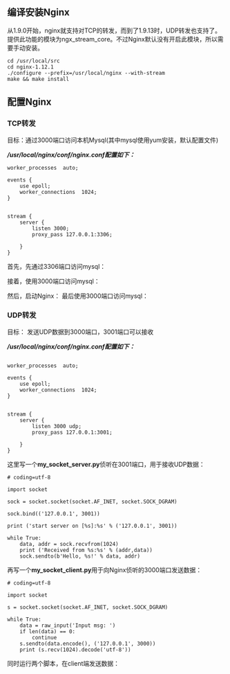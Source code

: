 ## 编译安装Nginx

从1.9.0开始，nginx就支持对TCP的转发，而到了1.9.13时，UDP转发也支持了。提供此功能的模块为ngx_stream_core。不过Nginx默认没有开启此模块，所以需要手动安装。
```
cd /usr/local/src
cd nginx-1.12.1
./configure --prefix=/usr/local/nginx --with-stream 
make && make install
```


## 配置Nginx
### TCP转发
目标：通过3000端口访问本机Mysql(其中mysql使用yum安装，默认配置文件)

**_/usr/local/nginx/conf/nginx.conf配置如下：_**

```
worker_processes  auto;

events {
    use epoll;
    worker_connections  1024;
}


stream {
    server {
        listen 3000;
        proxy_pass 127.0.0.1:3306;

    }
}
```
首先，先通过3306端口访问mysql：


接着，使用3000端口访问mysql：


然后，启动Nginx：
最后使用3000端口访问mysql：


### UDP转发
目标： 发送UDP数据到3000端口，3001端口可以接收

**_/usr/local/nginx/conf/nginx.conf配置如下：_**
```

worker_processes  auto;

events {
    use epoll;
    worker_connections  1024;
}


stream {
    server {
        listen 3000 udp;
        proxy_pass 127.0.0.1:3001;

    }
}
```
这里写一个**my_socket_server.py**侦听在3001端口，用于接收UDP数据：
```
# coding=utf-8

import socket

sock = socket.socket(socket.AF_INET, socket.SOCK_DGRAM)

sock.bind(('127.0.0.1', 3001))

print ('start server on [%s]:%s' % ('127.0.0.1', 3001))

while True:
    data, addr = sock.recvfrom(1024)
    print ('Received from %s:%s' % (addr,data))
    sock.sendto(b'Hello, %s!' % data, addr)
```

再写一个**my_socket_client.py**用于向Nginx侦听的3000端口发送数据：
```
# coding=utf-8

import socket

s = socket.socket(socket.AF_INET, socket.SOCK_DGRAM)

while True:
    data = raw_input('Input msg: ')
    if len(data) == 0:
        continue
    s.sendto(data.encode(), ('127.0.0.1', 3000))
    print (s.recv(1024).decode('utf-8'))
```

同时运行两个脚本，在client端发送数据：


